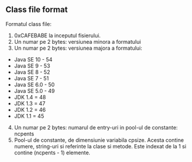 ## Class file format
Formatul class file:

1. 0xCAFEBABE la inceputul fisierului.
2. Un numar pe 2 bytes: versiunea minora a formatului
3. Un numar pe 2 bytes: versiunea majora a formatului:
  * Java SE 10 - 54
  * Java SE 9 - 53
  * Java SE 8 - 52
  * Java SE 7 - 51
  * Java SE 6.0 - 50
  * Java SE 5.0 - 49
  * JDK 1.4 = 48
  * JDK 1.3 = 47
  * JDK 1.2 = 46
  * JDK 1.1 = 45
4. Un numar pe 2 bytes: numarul de entry-uri in pool-ul de constante: ncpents
5. Pool-ul de constante, de dimensiunie variabila cpsize. Acesta contine numere, string-uri si referinte la clase si metode.
Este indexat de la 1 si contine (ncpents - 1) elemente.
